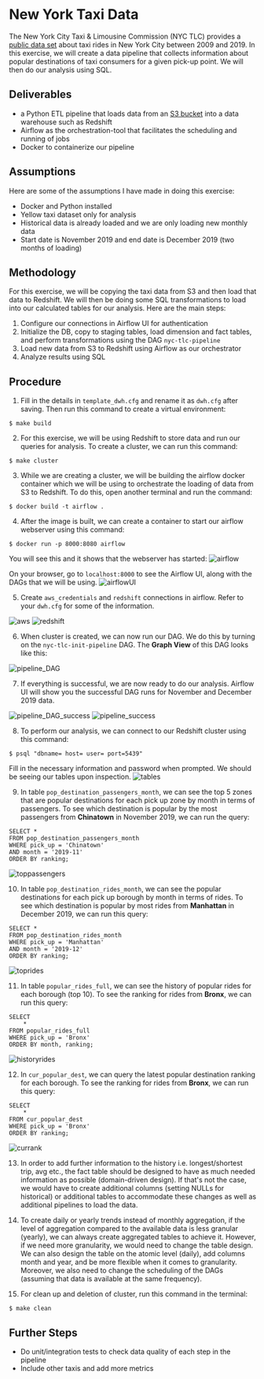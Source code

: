 # New York Taxi Data
The New York City Taxi & Limousine Commission (NYC TLC) provides a [public data set](https://www1.nyc.gov/site/tlc/about/tlc-trip-record-data.page) about taxi rides in New York City between 2009 and 2019. In this exercise, we will create a data pipeline that collects information about popular destinations of taxi consumers for a given pick-up point. We will then do our analysis using SQL.

## Deliverables
- a Python ETL pipeline that loads data from an [S3 bucket](https://registry.opendata.aws/nyc-tlc-trip-records-pds/) into a data warehouse such as Redshift
- Airflow as the orchestration-tool that facilitates the scheduling and running of jobs
- Docker to containerize our pipeline

## Assumptions
Here are some of the assumptions I have made in doing this exercise:
- Docker and Python installed
- Yellow taxi dataset only for analysis
- Historical data is already loaded and we are only loading new monthly data
- Start date is November 2019 and end date is December 2019 (two months of loading)

## Methodology
For this exercise, we will be copying the taxi data from S3 and then load that data to Redshift. We will then be doing some SQL transformations to load into our calculated tables for our analysis. Here are the main steps:
1. Configure our connections in Airflow UI for authentication
2. Initialize the DB, copy to staging tables, load dimension and fact tables, and perform transformations using the DAG `nyc-tlc-pipeline`
3. Load new data from S3 to Redshift using Airflow as our orchestrator
4. Analyze results using SQL

## Procedure
1. Fill in the details in `template_dwh.cfg` and rename it as `dwh.cfg` after saving. Then run this command to create a virtual environment:
```
$ make build
```
2. For this exercise, we will be using Redshift to store data and run our queries for analysis. To create a cluster, we can run this command:
```
$ make cluster
```
3. While we are creating a cluster, we will be building the airflow docker container which we will be using to orchestrate the loading of data from S3 to Redshift. To do this, open another terminal and run the command:
```
$ docker build -t airflow .
```
4. After the image is built, we can create a container to start our airflow webserver using this command:
```
$ docker run -p 8000:8080 airflow
```
You will see this and it shows that the webserver has started:
![airflow](./images/airflow.png)

On your browser, go to `localhost:8000` to see the Airflow UI, along with the DAGs that we will be using.
![airflowUI](./images/airflow_ui.png)

5. Create `aws_credentials` and `redshift` connections in airflow. Refer to your `dwh.cfg` for some of the information.

![aws](./images/aws.png)
![redshift](./images/redshift.png)

6. When cluster is created, we can now run our DAG. We do this by turning on the `nyc-tlc-init-pipeline` DAG. The **Graph View** of this DAG looks like this:

![pipeline_DAG](./images/pipeline_dag1.png)

7. If everything is successful, we are now ready to do our analysis. Airflow UI will show you the successful DAG runs for November and December 2019 data.

![pipeline_DAG_success](./images/pipeline_dag_success1.png)
![pipeline_success](./images/pipeline1.png)

8. To perform our analysis, we can connect to our Redshift cluster using this command:
```
$ psql "dbname= host= user= port=5439"
```
Fill in the necessary information and password when prompted.
We should be seeing our tables upon inspection.
![tables](./images/tables1.png)

9. In table `pop_destination_passengers_month`, we can see the top 5 zones that are popular destinations for each pick up zone by month in terms of passengers. To see which destination is popular by the most passengers from **Chinatown** in November 2019, we can run the query:
```
SELECT * 
FROM pop_destination_passengers_month
WHERE pick_up = 'Chinatown'
AND month = '2019-11'
ORDER BY ranking; 
```

![toppassengers](./images/toppassengers1.png)

10. In table `pop_destination_rides_month`, we can see the popular destinations for each pick up borough by month in terms of rides. To see which destination is popular by most rides from **Manhattan** in December 2019, we can run this query:
```
SELECT * 
FROM pop_destination_rides_month
WHERE pick_up = 'Manhattan'
AND month = '2019-12'
ORDER BY ranking; 
```

![toprides](./images/toprides1.png)

11. In table `popular_rides_full`, we can see the history of popular rides for each borough (top 10). To see the ranking for rides from **Bronx**, we can run this query:
```
SELECT
    *
FROM popular_rides_full
WHERE pick_up = 'Bronx'
ORDER BY month, ranking;
```

![historyrides](./images/historyrides.png)

12. In `cur_popular_dest`, we can query the latest popular destination ranking for each borough. To see the ranking for rides from **Bronx**, we can run this query:
```
SELECT
    *
FROM cur_popular_dest
WHERE pick_up = 'Bronx'
ORDER BY ranking;
```

![currank](./images/currank.png)


13. In order to add further information to the history i.e. longest/shortest trip, avg etc., the fact table should be designed to have as much needed information as possible (domain-driven design). If that's not the case, we would have to create additional columns (setting NULLs for historical) or additional tables to accommodate these changes as well as additional pipelines to load the data.

14. To create daily or yearly trends instead of monthly aggregation, if the level of aggregation compared to the available data is less granular (yearly), we can always create aggregated tables to achieve it. However, if we need more granularity, we would need to change the table design. We can also design the table on the atomic level (daily), add columns month and year, and be more flexible when it comes to granularity. Moreover, we also need to change the scheduling of the DAGs (assuming that data is available at the same frequency).

15. For clean up and deletion of cluster, run this command in the terminal:
```
$ make clean
```

## Further Steps
- Do unit/integration tests to check data quality of each step in the pipeline
- Include other taxis and add more metrics

